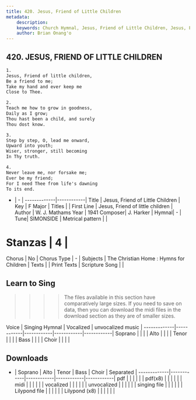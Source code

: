 ```yaml
---
title: 420. Jesus, Friend of Little Children
metadata:
    description: 
    keywords: Church Hymnal, Jesus, Friend of Little Children, Jesus, Friend of little children, 
    author: Brian Onang'o
---
```



## 420. JESUS, FRIEND OF LITTLE CHILDREN

```txt
1.
Jesus, Friend of little children, 
Be a friend to me; 
Take my hand and ever keep me 
Close to Thee. 

2.
Teach me how to grow in goodness, 
Daily as I grow; 
Thou hast been a child, and surely 
Thou dost know. 

3.
Step by step, O, lead me onward, 
Upward into youth; 
Wiser, stronger, still becoming 
In Thy truth. 

4.
Never leave me, nor forsake me; 
Ever be my friend; 
For I need Thee from life's dawning 
To its end.
```

- |   -  |
-------------|------------|
Title | Jesus, Friend of Little Children |
Key | F Major |
Titles |  |
First Line | Jesus, Friend of little children |
Author | W. J. Mathams
Year | 1941
Composer| J. Harker |
Hymnal|  - |
Tune| SIMONSIDE |
Metrical pattern | |
# Stanzas | 4 |
Chorus | No |
Chorus Type | - |
Subjects | The Christian Home : Hymns for Children |
Texts |  |
Print Texts | 
Scripture Song |  |
  
## Learn to Sing

>>>> The files available in this section have comparatively large sizes. If you need to save on data, then you can download the midi files in the download section as they are of smaller sizes.

Voice |  Singing Hymnal | Vocalized | unvocalized music |
-------------|------------|------------|------------|------------|
Soprano | | | |
Alto | | | |
Tenor | | | |
Bass | | | |
Choir | | | |

## Downloads

- |  Soprano | Alto | Tenor | Bass | Choir | Separated |
-------------|------------|------------|------------|------------|
pdf | | | | | |
pdf(x8) | | | | | |
midi | | | | | |
vocalized | | | | | |
unvocalized | | | | | |
singing file | | | | | |
Lilypond file | | | | | |
Lilypond (x8) | | | | | |
  